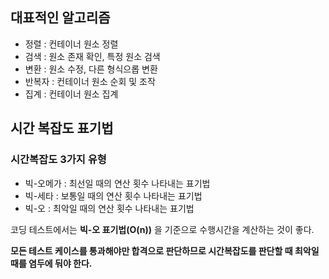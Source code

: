 ## 대표적인 알고리즘

- 정렬      : 컨테이너 원소 정렬
- 검색      : 원소 존재 확인, 특정 원소 검색
- 변환      : 원소 수정, 다른 형식으롭 변환
- 반복자    : 컨테이너 원소 순회 및 조작
- 집계      : 컨테이너 원소 집계 

## 시간 복잡도 표기법

### 시간복잡도 3가지 유형
- 빅-오메가 : 최선일 때의 연산 횟수 나타내는 표기법
- 빅-세타   : 보통일 때의 연산 횟수 나타내는 표기법
- 빅-오     : 최악일 때의 연산 횟수 나타내는 표기법

코딩 테스트에서는 **빅-오 표기법(O(n))** 을 기준으로 수행시간을 계산하는 것이 좋다.

**모든 테스트 케이스를 통과해야만 합격으로 판단하므로 시간복잡도를 판단할 때 최악일 때를 염두에 둬야 한다.**

